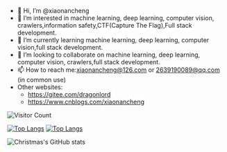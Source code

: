 - 👋 Hi, I’m @xiaonancheng
- 👀 I’m interested in machine learning, deep learning, computer vision, crawlers,information safety,CTF(Capture The Flag),Full stack development.
- 🌱 I’m currently learning machine learning, deep learning, computer vision,full stack development.
- 💞️ I’m looking to collaborate on machine learning, deep learning, computer vision, crawlers,full stack development.
- 📫 How to reach me:xiaonancheng@126.com or 2639190089@qq.com (in common use)
- Other websites:
  - https://gitee.com/dragonlord
  - https://www.cnblogs.com/xiaonancheng

![Visitor Count](https://profile-counter.glitch.me/xiaonancheng/count.svg)

[![Top Langs](https://github-readme-stats.vercel.app/api/top-langs/?username=xiaonancheng)](https://github.com/xiaonancheng/github-readme-stats)
[![Top Langs](https://github-readme-stats.vercel.app/api/top-langs/?username=xiaonancheng&layout=compact)](https://github.com/xiaonancheng/github-readme-stats)

![Christmas's GitHub stats](https://github-readme-stats.vercel.app/api?username=xiaonancheng&show_icons=true&theme=tokyonight)
<!---
xiaonancheng/xiaonancheng is a ✨ special ✨ repository because its `README.md` (this file) appears on your GitHub profile.
You can click the Preview link to take a look at your changes.
--->
